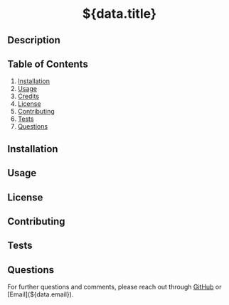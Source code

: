 <h1 align="center"><strong>${data.title}</strong></h1>

## Description

## Table of Contents

1. [Installation](#installation)
2. [Usage](#usage)
3. [Credits](#credits)
4. [License](#license)
5. [Contributing](#contributing)
6. [Tests](#tests)
7. [Questions](#questions)

## Installation

## Usage

## License

## Contributing

## Tests

## Questions

For further questions and comments, please reach out through [GitHub](${data.github}) or [Email](${data.email}).
